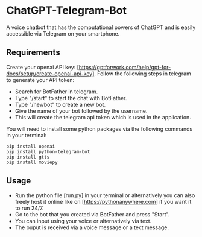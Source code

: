 # ChatGPT-Telegram-Bot
A voice chatbot that has the computational powers of ChatGPT and is easily accessible via Telegram on your smartphone.  

## Requirements
Create your openai API key: [https://gptforwork.com/help/gpt-for-docs/setup/create-openai-api-key].
Follow the following steps in telegram to generate your API token:
* Search for BotFather in telegram.
* Type "/start" to start the chat with BotFather.
* Type "/newbot" to create a new bot.
* Give the name of your bot followed by the username.
* This will create the telegram api token which is used in the application.

You will need to install some python packages via the following commands in your terminal:
```
pip install openai
pip install python-telegram-bot
pip install gtts
pip install moviepy
```

## Usage
* Run the python file [run.py] in your terminal or alternatively you can also freely host it online like on [https://pythonanywhere.com] if you want it to run 24/7.
* Go to the bot that you created via BotFather and press "Start".
* You can input using your voice or alternatively via text.
* The ouput is received via a voice message or a text message.
